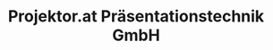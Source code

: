 ---
title: "Projektor.at Präsentationstechnik GmbH"
url: /wien/projektor-at-praesentationstechnik-gmbh/
shop: Hifi
---